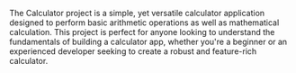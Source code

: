 The Calculator project is a simple, yet versatile calculator application designed to perform basic arithmetic operations as well as mathematical calculation.
This project is perfect for anyone looking to understand the fundamentals of building a calculator app, whether you're a beginner or an experienced developer seeking to create a robust and feature-rich calculator.

